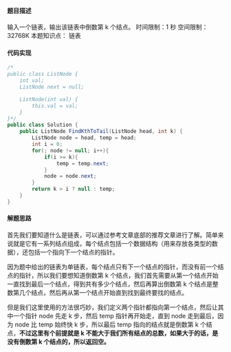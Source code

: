 #### 题目描述
输入一个链表，输出该链表中倒数第 k 个结点。
时间限制：1 秒 空间限制：32768K
本题知识点： 链表
#### 代码实现
```java
/*
public class ListNode {
    int val;
    ListNode next = null;

    ListNode(int val) {
        this.val = val;
    }
}*/
public class Solution {
    public ListNode FindKthToTail(ListNode head, int k) {
        ListNode node = head, temp = head;
        int i = 0;
        for(; node != null; i++){
            if(i >= k){
                temp = temp.next;
            }
            node = node.next;
        }
        return k > i ? null : temp;
    }
}
```
#### 解题思路
首先我们要知道什么是链表，可以通过参考文章底部的推荐文章进行了解。简单来说就是它有一系列结点组成，每个结点包括一个数据结构（用来存放各类型的数据），还包括一个指向下一个结点的指针。

因为题中给出的链表为单链表，每个结点只有下一个结点的指针，而没有前一个结点的指针，所以我们要想知道倒数第 k 个结点，我们首先需要从第一个结点开始一直找到最后一个结点，得到共有多少个结点，然后再算出倒数第 k 个结点是整数第几个结点，然后再从第一个结点开始直到找到最终要找的结点。

但是我们这里使用的方法很巧妙，我们定义两个指针都指向第一个结点，然后让其中一个指针 node 先走 k 步，然后 temp 指针再开始走，直到 node 走到最后，因为 node 比 temp 始终快 k 步，所以最后 temp 指向的结点就是倒数第 k 个结点，**不过这里有个前提就是 k 不能大于我们所有结点的总数，如果大于的话，是没有倒数第 k 个结点的，所以返回空。**